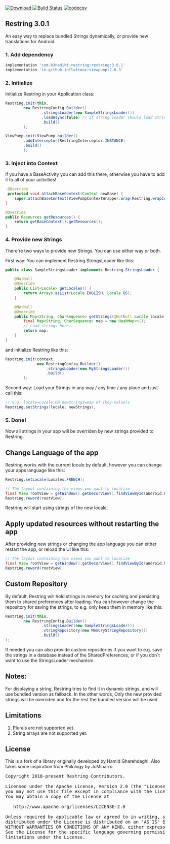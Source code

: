 [ ![Download](https://api.bintray.com/packages/b3nedikt/restring/restring/images/download.svg?version=3.0.1) ](https://bintray.com/b3nedikt/restring/restring/3.0.1/link)
[![Build Status](https://travis-ci.org/B3nedikt/restring.svg?branch=master)](https://travis-ci.org/B3nedikt/restring)
[![codecov](https://codecov.io/gh/B3nedikt/restring/branch/master/graph/badge.svg)](https://codecov.io/gh/B3nedikt/restring)

## Restring 3.0.1
An easy way to replace bundled Strings dynamically, or provide new translations for Android.

### 1. Add dependency
```groovy
implementation 'com.b3nedikt.restring:restring:3.0.1'
implementation 'io.github.inflationx:viewpump:2.0.3'
```

### 2. Initialize
Initialize Restring in your Application class:
```java
Restring.init(this,
        new RestringConfig.Builder()
                .stringsLoader(new SampleStringsLoader())
                .loadAsync(false) // If string loader should load strings asynchronously, default true
                .build()
        );

ViewPump.init(ViewPump.builder()
        .addInterceptor(RestringInterceptor.INSTANCE)
        .build()
        );
```

### 3. Inject into Context
if you have a BaseActivity you can add this there, otherwise you have to add it to all of your activities!
```java
 @Override
 protected void attachBaseContext(Context newBase) {
    super.attachBaseContext(ViewPumpContextWrapper.wrap(Restring.wrapContext(newBase)));
}

@Override
public Resources getResources() {
    return getBaseContext().getResources();
}
```

### 4. Provide new Strings
There're two ways to provide new Strings. You can use either way or both.

First way: You can implement Restring.StringsLoader like this:
```java
public class SampleStringsLoader implements Restring.StringsLoader {

    @NotNull
    @Override
    public List<Locale> getLocales() {
        return Arrays.asList(Locale.ENGLISH, Locale.US);
    }

    @NotNull
    @Override
    public Map<String, CharSequence> getStrings(@NotNull Locale locale) {
        final Map<String, CharSequence> map = new HashMap<>();
        // Load strings here...
        return map;
    }
}
```
and initialize Restring like this:
```java
Restring.init(context,
              new RestringConfig.Builder()
                  .stringsLoader(new MyStringsLoader())
                  .build()
        );
```

Second way:
Load your Strings in any way / any time / any place and just call this:
```java
// e.g. locale=Locale.EN newStrings=map of (key-value)s
Restring.setStrings(locale, newStrings);
```

### 5. Done!
Now all strings in your app will be overriden by new strings provided to Restring.

## Change Language of the app
Restring works with the current locale by default, however you can change your apps language like this:
```java
Restring.setLocale(Locales.FRENCH);

// The layout containing the views you want to localize
final View rootView = getWindow().getDecorView().findViewById(android.R.id.content);
Restring.reword(rootView);
```
Restring will start using strings of the new locale.

## Apply updated resources without restarting the app
After providing new strings or changing the app language you can either restart the app,
or reload the UI like this:
```java
// The layout containing the views you want to localize
final View rootView = getWindow().getDecorView().findViewById(android.R.id.content);
Restring.reword(rootView);
```

## Custom Repository
By default, Restring will hold strings in memory for caching and persisting them to shared preferences after loading. You can however change the repository for saving the strings, to e.g. only keep them in memory like this:
```java
Restring.init(this,
        new RestringConfig.Builder()
                .stringsLoader(new SampleStringsLoader())
                .stringRepository(new MemoryStringRepository())
                .build()
);
```
If needed you can also provide custom repositories if you want to e.g. save the strings in a database
instead of the SharedPreferences, or if you don´t want to use the StringsLoader mechanism.


## Notes:
For displaying a string, Restring tries to find it in dynamic strings, and will use bundled version as fallback. In the other words, Only the new provided strings will be overriden and for the rest the bundled version will be used.

## Limitations
1. Plurals are not supported yet.
2. String arrays are not supported yet.

## License
This is a fork of a library originally developed by Hamid Gharehdaghi.
Also takes some inspiration from Philology by JcMinarro.
<pre>
Copyright 2018-present Restring Contributors.

Licensed under the Apache License, Version 2.0 (the "License");
you may not use this file except in compliance with the License.
You may obtain a copy of the License at

   http://www.apache.org/licenses/LICENSE-2.0

Unless required by applicable law or agreed to in writing, software
distributed under the License is distributed on an "AS IS" BASIS,
WITHOUT WARRANTIES OR CONDITIONS OF ANY KIND, either express or implied.
See the License for the specific language governing permissions and
limitations under the License.
</pre>

